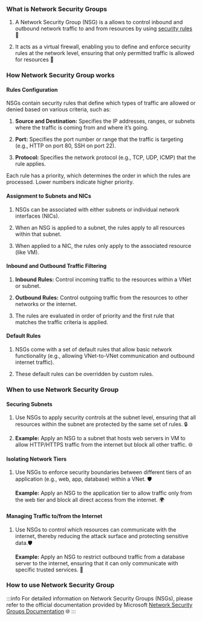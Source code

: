 ### What is Network Security Groups

1. A Network Security Group (NSG) is a allows to control inbound and outbound
   network traffic to and from resources by using
   [security rules](https://learn.microsoft.com/en-us/azure/virtual-network/network-security-groups-overview#security-rules)
   🔐

2. It acts as a virtual firewall, enabling you to define and enforce security
   rules at the network level, ensuring that only permitted traffic is allowed
   for resources 🚦

### How Network Security Group works

#### <span class="custom-header">Rules Configuration</span>

NSGs contain security rules that define which types of traffic are allowed or
denied based on various criteria, such as:

1. **Source and Destination:** Specifies the IP addresses, ranges, or subnets
   where the traffic is coming from and where it’s going.

2. **Port:** Specifies the port number or range that the traffic is targeting
   (e.g., HTTP on port 80, SSH on port 22).

3. **Protocol:** Specifies the network protocol (e.g., TCP, UDP, ICMP) that the
   rule applies.

Each rule has a priority, which determines the order in which the rules are
processed. Lower numbers indicate higher priority.

#### <span class="custom-header">Assignment to Subnets and NICs</span>

1. NSGs can be associated with either subnets or individual network interfaces
   (NICs).

2. When an NSG is applied to a subnet, the rules apply to all resources within
   that subnet.

3. When applied to a NIC, the rules only apply to the associated resource (like
   VM).

#### <span class="custom-header">Inbound and Outbound Traffic Filtering</span>

1. **Inbound Rules:** Control incoming traffic to the resources within a VNet or
   subnet.

2. **Outbound Rules:** Control outgoing traffic from the resources to other
   networks or the internet.

3. The rules are evaluated in order of priority and the first rule that matches
   the traffic criteria is applied.

#### <span class="custom-header">Default Rules</span>

1. NSGs come with a set of default rules that allow basic network functionality
   (e.g., allowing VNet-to-VNet communication and outbound internet traffic).

2. These default rules can be overridden by custom rules.

### When to use Network Security Group

#### <span class="custom-header">Securing Subnets</span>

1. Use NSGs to apply security controls at the subnet level, ensuring that all
   resources within the subnet are protected by the same set of rules. 🔒

2. **Example:** Apply an NSG to a subnet that hosts web servers in VM to allow
   HTTP/HTTPS traffic from the internet but block all other traffic. 🌐

#### <span class="custom-header">Isolating Network Tiers</span>

1. Use NSGs to enforce security boundaries between different tiers of an
   application (e.g., web, app, database) within a VNet. 🛡️

   **Example:** Apply an NSG to the application tier to allow traffic only from
   the web tier and block all direct access from the internet. 🌍

#### <span class="custom-header">Managing Traffic to/from the Internet</span>

1. Use NSGs to control which resources can communicate with the internet,
   thereby reducing the attack surface and protecting sensitive data.🛡️

   **Example:** Apply an NSG to restrict outbound traffic from a database server
   to the internet, ensuring that it can only communicate with specific trusted
   services. 🔐

### How to use Network Security Group

:::info 
For detailed information on Network Security Groups (NSGs), please refer
to the official documentation provided by Microsoft
[Network Security Groups Documentation](https://learn.microsoft.com/en-us/azure/virtual-network/network-security-groups-overview)
🌐 
:::
